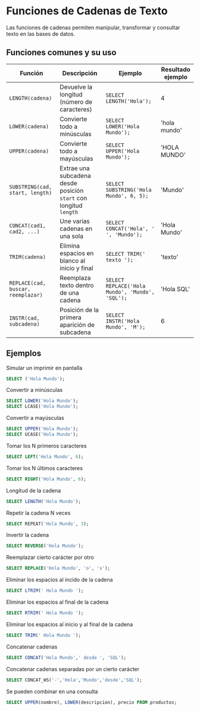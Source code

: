 # **Funciones de Cadenas de Texto**

Las funciones de cadenas permiten manipular, transformar y consultar texto en las bases de datos.

## Funciones comunes y su uso

| Función                            | Descripción                                                       | Ejemplo                                         | Resultado ejemplo |
| ---------------------------------- | ----------------------------------------------------------------- | ----------------------------------------------- | ----------------- |
| `LENGTH(cadena)`                   | Devuelve la longitud (número de caracteres)                       | `SELECT LENGTH('Hola');`                        | 4                 |
| `LOWER(cadena)`                    | Convierte todo a minúsculas                                       | `SELECT LOWER('Hola Mundo');`                   | 'hola mundo'      |
| `UPPER(cadena)`                    | Convierte todo a mayúsculas                                       | `SELECT UPPER('Hola Mundo');`                   | 'HOLA MUNDO'      |
| `SUBSTRING(cad, start, length)`    | Extrae una subcadena desde posición `start` con longitud `length` | `SELECT SUBSTRING('Hola Mundo', 6, 5);`         | 'Mundo'           |
| `CONCAT(cad1, cad2, ...)`          | Une varias cadenas en una sola                                    | `SELECT CONCAT('Hola', ' ', 'Mundo');`          | 'Hola Mundo'      |
| `TRIM(cadena)`                     | Elimina espacios en blanco al inicio y final                      | `SELECT TRIM(' texto ');`                       | 'texto'           |
| `REPLACE(cad, buscar, reemplazar)` | Reemplaza texto dentro de una cadena                              | `SELECT REPLACE('Hola Mundo', 'Mundo', 'SQL');` | 'Hola SQL'        |
| `INSTR(cad, subcadena)`            | Posición de la primera aparición de subcadena                     | `SELECT INSTR('Hola Mundo', 'M');`              | 6                 |

## Ejemplos

Simular un imprimir en pantalla
```sql
SELECT ('Hola Mundo');
```

Convertir a minúsculas
```sql
SELECT LOWER('Hola Mundo');
SELECT LCASE('Hola Mundo');
```

Convertir a mayúsculas
```sql
SELECT UPPER('Hola Mundo');
SELECT UCASE('Hola Mundo');
```

Tomar los N primeros caracteres
```sql
SELECT LEFT('Hola Mundo', 6);
```

Tomar los N últimos caracteres
```sql
SELECT RIGHT('Hola Mundo', 6);
```

Longitud de la cadena
```sql
SELECT LENGTH('Hola Mundo');
```

Repetir la cadena N veces
```sql
SELECT REPEAT('Hola Mundo', 3);
```

Invertir la cadena
```sql
SELECT REVERSE('Hola Mundo');
```

Reemplazar cierto carácter por otro
```sql
SELECT REPLACE('Hola Mundo', 'o', 'x');
```

Eliminar los espacios al incido de la cadena
```sql
SELECT LTRIM(' Hola Mundo ');
```

Eliminar los espacios al final de la cadena
```sql
SELECT RTRIM(' Hola Mundo ');
```

Eliminar los espacios al inicio y al final de la cadena
```sql
SELECT TRIM(' Hola Mundo ');
```

Concatenar cadenas
```sql
SELECT CONCAT('Hola Mundo',' desde ', 'SQL');
```

Concatenar cadenas separadas por un cierto carácter
```sql
SELECT CONCAT_WS('-','Hola','Mundo','desde','SQL');
```

Se pueden combinar en una consulta
```sql
SELECT UPPER(nombre), LOWER(descripcion), precio FROM productos;
```